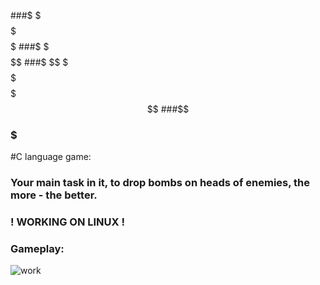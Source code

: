 ###$    $ $$$$$   $$$$  $$$$$$ $$  $$     $$$$  $$$$$$     $$$$   $$$$  $$$$$ 
###$    $ $$  $$ $$  $$   $$   $$  $$    $$  $$ $$        $$     $$  $$ $$  $$
###$ $$ $ $$$$$  $$$$$$   $$   $$$$$$    $$  $$ $$$$      $$ $$$ $$  $$ $$  $$
###$$$$$$ $$  $$ $$  $$   $$   $$  $$    $$  $$ $$        $$  $$ $$  $$ $$  $$
### $$ $$ $$  $$ $$  $$   $$   $$  $$     $$$$  $$         $$$$   $$$$  $$$$$ 

#C language game:
### Your main task in it, to drop bombs on heads of enemies, the more - the better.
### ! WORKING ON LINUX !
### Gameplay:

![work](https://im2.ezgif.com/tmp/ezgif-2-2972406ed3.gif)